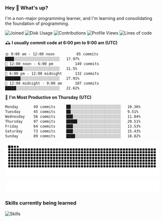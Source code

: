 ### Hey :wave: What's up?

I'm a non-major programming learner, and I'm learning and consolidating the foundation of programming.

<!--START_SECTION:waka-->
![Joined](http://img.shields.io/badge/Joined-6%20years%20ago-6D67E4?style=flat&labelColor=453C67)
![Disk Usage](http://img.shields.io/badge/Github%27s%20Storage-592.4%20MB-FD841F?style=flat&labelColor=E14D2A)
![Contributions](http://img.shields.io/badge/Contributions%20in%202023-81-7DCE13?style=flat&labelColor=2B7A0B)
![Profile Views](http://img.shields.io/badge/Profile%20Views-2-3AB4F2?style=flat&labelColor=0078AA)
![Lines of code](https://img.shields.io/badge/Lines%20of%20code-2%20Million%20Lines%20of%20code-FF8B8B?style=flat&labelColor=EB4747)

🕰️ **I usually commit code at 6:00 pm to 9:00 am (UTC)** 

```text
🌞 9:00 am - 12:00 noon          85 commits     ████░░░░░░░░░░░░░░░░░░░░░   17.97% 
🌆 12:00 noon - 6:00 pm          149 commits    ████████░░░░░░░░░░░░░░░░░   31.5% 
🌃 6:00 pm - 12:00 midnight      132 commits    ███████░░░░░░░░░░░░░░░░░░   27.91% 
🌙 12:00 midnight - 9:00 am      107 commits    █████░░░░░░░░░░░░░░░░░░░░   22.62%
```
📅 **I'm Most Productive on Thursday (UTC)** 

```text
Monday       49 commits     ██░░░░░░░░░░░░░░░░░░░░░░░   10.36% 
Tuesday      45 commits     ██░░░░░░░░░░░░░░░░░░░░░░░   9.51% 
Wednesday    56 commits     ███░░░░░░░░░░░░░░░░░░░░░░   11.84% 
Thursday     97 commits     █████░░░░░░░░░░░░░░░░░░░░   20.51% 
Friday       64 commits     ███░░░░░░░░░░░░░░░░░░░░░░   13.53% 
Saturday     73 commits     ███░░░░░░░░░░░░░░░░░░░░░░   15.43% 
Sunday       89 commits     ████░░░░░░░░░░░░░░░░░░░░░   18.82%
```

<!--END_SECTION:waka-->

![Snake animation](https://raw.githubusercontent.com/dirname/dirname/output/snake.svg)

![metrics](github-metrics.svg)

### Skills currently being learned

![Skills](https://skillicons.dev/icons?i=linux,rust,go,solidity,typescript,bash,git,postgres,mysql,redis,mongo,docker,kubernetes,grafana,prometheus)
